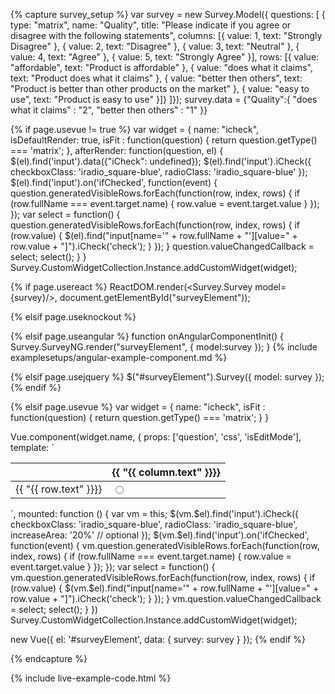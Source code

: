 <script src="https://unpkg.com/icheck@1.0.2"></script>
<link rel="stylesheet" href="https://unpkg.com/icheck@1.0.2/skins/square/blue.css">

{% capture survey_setup %}
var survey = new Survey.Model({ questions: [
{ type: "matrix", name: "Quality", title: "Please indicate if you agree or disagree with the following statements",
   columns: [{ value: 1, text: "Strongly Disagree" }, 
              { value: 2, text: "Disagree" }, 
              { value: 3, text: "Neutral" }, 
              { value: 4, text: "Agree" }, 
              { value: 5, text: "Strongly Agree" }],
    rows: [{ value: "affordable", text: "Product is affordable" }, 
           { value: "does what it claims", text: "Product does what it claims" },
           { value: "better then others", text: "Product is better than other products on the market" }, 
           { value: "easy to use", text: "Product is easy to use" }]}
]});
survey.data = {"Quality":{
  "does what it claims" : "2",
  "better then others" : "1"
}}

{% if page.usevue != true %}
var widget = {
    name: "icheck",
    isDefaultRender: true,
    isFit : function(question) { return question.getType() === 'matrix'; },
    afterRender: function(question, el) {
        $(el).find('input').data({"iCheck": undefined});
        $(el).find('input').iCheck({
          checkboxClass: 'iradio_square-blue',
          radioClass: 'iradio_square-blue'
        });
        $(el).find('input').on('ifChecked', function(event) {
          question.generatedVisibleRows.forEach(function(row, index, rows) {
            if (row.fullName === event.target.name) {
              row.value = event.target.value
            }
          });
        });
        var select = function() {
          question.generatedVisibleRows.forEach(function(row, index, rows) {
            if (row.value) {
              $(el).find("input[name='" + row.fullName  + "'][value=" + row.value + "]").iCheck('check');
            }
          });
        }
        question.valueChangedCallback = select;
        select();
    }
}
Survey.CustomWidgetCollection.Instance.addCustomWidget(widget);

{% if page.usereact %}
ReactDOM.render(<Survey.Survey model={survey}/>, document.getElementById("surveyElement"));

{% elsif page.useknockout %}

{% elsif page.useangular %}
function onAngularComponentInit() {
    Survey.SurveyNG.render("surveyElement", {
        model:survey
    });
}
{% include examplesetups/angular-example-component.md %}

{% elsif page.usejquery %}
$("#surveyElement").Survey({
    model: survey
});
{% endif %}

{% elsif page.usevue %}
var widget = {
    name: "icheck",
    isFit : function(question) { return question.getType() === 'matrix'; }
}

Vue.component(widget.name, {
    props: ['question', 'css', 'isEditMode'],
    template:
`<table :class="css.matrix.root">
    <thead>
        <tr>
            <th v-show="question.hasRows"></th>
            <th v-for="column in question.columns">{{ "{{ column.text" }}}}</th>
        </tr>
    </thead>
    <tbody>
        <tr v-for="(row, rowIndex) in question.visibleRows">
            <td v-show="question.hasRows">{{ "{{ row.text" }}}}</td>
            <td v-for="(column, columnIndex) in question.columns">
                <input type="radio" :name="row.fullName" v-model="row.value" :value="column.value" :disabled="!isEditMode" :id="(columnIndex === 0) && (rowIndex === 0) ? question.inputId : ''"/>
            </td>
        </tr>
    </tbody>
</table>`,
    mounted: function () {
        var vm = this;
        $(vm.$el).find('input').iCheck({
          checkboxClass: 'iradio_square-blue',
          radioClass: 'iradio_square-blue',
          increaseArea: '20%' // optional
        });
        $(vm.$el).find('input').on('ifChecked', function(event) {
          vm.question.generatedVisibleRows.forEach(function(row, index, rows) {
            if (row.fullName === event.target.name) {
              row.value = event.target.value
            }
          });
        });
        var select = function() {
          vm.question.generatedVisibleRows.forEach(function(row, index, rows) {
            if (row.value) {
              $(vm.$el).find("input[name='" + row.fullName  + "'][value=" + row.value + "]").iCheck('check');
            }
          });
        }
        vm.question.valueChangedCallback = select;
        select();
    }
})
Survey.CustomWidgetCollection.Instance.addCustomWidget(widget);

new Vue({ el: '#surveyElement', data: { survey: survey } });
{% endif %}

{% endcapture %}

{% include live-example-code.html %}